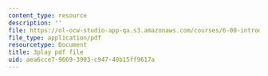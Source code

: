 ```yaml
---
content_type: resource
description: ''
file: https://ol-ocw-studio-app-qa.s3.amazonaws.com/courses/6-00-introduction-to-computer-science-and-programming-fall-2008/aea6cce796693903c94740b15ff9617a_raTzkzML31w.pdf
file_type: application/pdf
resourcetype: Document
title: 3play pdf file
uid: aea6cce7-9669-3903-c947-40b15ff9617a
---
```

